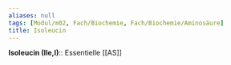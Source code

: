 ```yaml
---
aliases: null
tags: [Modul/m02, Fach/Biochemie, Fach/Biochemie/Aminosäure]
title: Isoleucin
---
```

**Isoleucin (Ile,I)**:: Essentielle [[AS]]
